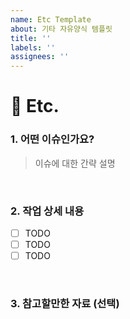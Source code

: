```yaml
---
name: Etc Template
about: 기타 자유양식 템플릿
title: ''
labels: ''
assignees: ''
---
```


# 📑 Etc.

### 1. 어떤 이슈인가요?
> 이슈에 대한 간략 설명

<br>

### 2. 작업 상세 내용
- [ ] TODO
- [ ] TODO
- [ ] TODO

<br>

### 3. 참고할만한 자료 (선택)
